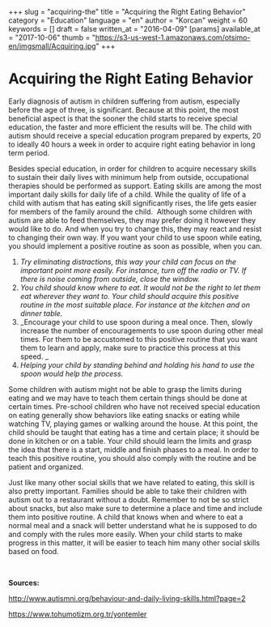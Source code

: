 +++
slug = "acquiring-the"
title = "Acquiring the Right Eating Behavior"
category = "Education"
language = "en"
author = "Korcan"
weight = 60
keywords = []
draft = false
written_at = "2016-04-09"
[params]
available_at = "2017-10-06"
thumb = "https://s3-us-west-1.amazonaws.com/otsimo-en/imgsmall/Acquiring.jpg"
+++

# Acquiring the Right Eating Behavior

Early diagnosis of autism in children suffering from autism, especially before the age of three, is significant. Because at this point, the most beneficial aspect is that the sooner the child starts to receive special education, the faster and more efficient the results will be. The child with autism should receive a special education program prepared by experts, 20 to ideally 40 hours a week in order to acquire right eating behavior in long term period.

Besides special education, in order for children to acquire necessary skills to sustain their daily lives with minimum help from outside, occupational therapies should be performed as support. Eating skills are among the most important daily skills for daily life of a child. While the quality of life of a child with autism that has eating skill significantly rises, the life gets easier for members of the family around the child.  Although some children with autism are able to feed themselves, they may prefer doing it however they would like to do. And when you try to change this, they may react and resist to changing their own way. If you want your child to use spoon while eating, you should implement a positive routine as soon as possible, when you can.


  1. _Try eliminating distractions, this way your child can focus on the important point more easily. For instance, turn off the radio or TV. If there is noise coming from outside, close the window._
  2. _You child should know where to eat. It would not be the right to let them eat wherever they want to. Your child should acquire this positive routine in the most suitable place. For instance at the kitchen and on dinner table._
  3. _Encourage your child to use spoon during a meal once. Then, slowly increase the number of encouragements to use spoon during other meal times. For them to be accustomed to this positive routine that you want them to learn and apply, make sure to practice this process at this speed. _
  4. _Helping your child by standing behind and holding his hand to use the spoon would help the process._


Some children with autism might not be able to grasp the limits during eating and we may have to teach them certain things should be done at certain times. Pre-school children who have not received special education on eating generally show behaviors like eating snacks or eating while watching TV, playing games or walking around the house. At this point, the child should be taught that eating has a time and certain place; it should be done in kitchen or on a table. Your child should learn the limits and grasp the idea that there is a start, middle and finish phases to a meal. In order to teach this positive routine, you should also comply with the routine and be patient and organized.

Just like many other social skills that we have related to eating, this skill is also pretty important. Families should be able to take their children with autism out to a restaurant without a doubt. Remember to not be so strict about snacks, but also make sure to determine a place and time and include them into positive routine. A child that knows when and where to eat a normal meal and a snack will better understand what he is supposed to do and comply with the rules more easily. When your child starts to make progress in this matter, it will be easier to teach him many other social skills based on food.

 

**Sources:**

http://www.autismni.org/behaviour-and-daily-living-skills.html?page=2

https://www.tohumotizm.org.tr/yontemler
